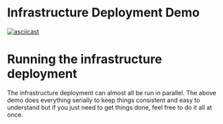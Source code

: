 # Infrastructure Deployment Demo

[![asciicast](https://asciinema.org/a/629790.svg)](https://asciinema.org/a/629790)

# Running the infrastructure deployment

The infrastructure deployment can almost all be run in parallel. The above demo does everything serially to keep things consistent and easy to understand but if you just need to get things done, feel free to do it all at once.

